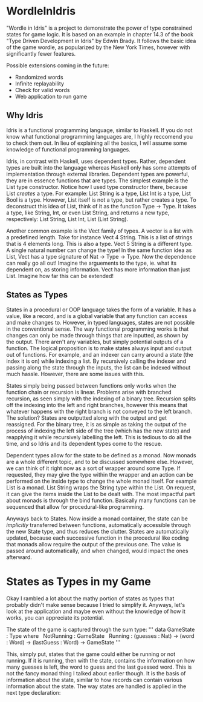 # WordleInIdris

"Wordle in Idris" is a project to demonstrate the power of type constrained states for game logic. It is based on an example in chapter 14.3 of the book "Type Driven Development in Idris" by Edwin Brady. It follows the basic idea of the game wordle, as popularized by the New York Times, however with significantly fewer features. 

Possible extensions coming in the future:
- Randomized words
- Infinite replayability
- Check for valid words
- Web application to run game


## Why Idris

Idris is a functional programming language, similar to Haskell. If you do not know what functional programming languages are, I highly reccomend you to check them out. In lieu of explaining all the basics, I will assume some knowledge of functional programming languages. 

Idris, in contrast with Haskell, uses dependent types. Rather, dependent types are built into the language whereas Haskell only has some attempts of implementation through external libraries. Dependent types are powerful, they are in essence functions that are types. The simplest example is the List type constructor. Notice how I used type constructor there, because List *creates* a type. For example: List String is a type, List Int is a type, List Bool is a type. However, List itself is not a type, but rather creates a type. To deconstruct this idea of List, think of it as the function Type -> Type. It takes a type, like String, Int, or even List String, and returns a new type, respectively: List String, List Int, List (List String). 

Another common example is the Vect family of types. A vector is a list with a predefined length. Take for instance Vect 4 String. This is a list of strings that is 4 elements long. This is also a type. Vect 5 String is a different type. A single natural number can change the type! In the same function idea as List, Vect has a type signature of Nat -> Type -> Type. Now the dependence can really go all out! Imagine the arguements to the type, ie. what its dependent on, as storing information. Vect has more information than just List. Imagine how far this can be extended!

## States as Types

States in a procedural or OOP language takes the form of a variable. It has a value, like a record, and is a global variable that any function can access and make changes to. However, in typed languages, states are not possible in the conventional sense. The way functional programming works is that changes can only be made through things that are inputted, as shown by the output. There aren't any variables, but simply potential outputs of a function. The logical proposition is to make states always input and output out of functions. For example, and an indexer can carry around a state (the index it is on) while indexing a list. By recursively calling the indexer and passing along the state through the inputs, the list can be indexed without much hassle. However, there are some issues with this.

States simply being passed between functions only works when the function chain or recursion is linear. Problems arise with branched recursion, as seen simply with the indexing of a binary tree. Recursion splits off the indexing into the left and right branches, however this means that whatever happens with the right branch is not conveyed to the left branch. The solution? States are outputted along with the output and get reassigned. For the binary tree, it is as simple as taking the output of the process of indexing the left side of the tree (which has the new state) and reapplying it while recursively labelling the left. This is tedious to do all the time, and so Idris and its dependent types come to the rescue.

Dependent types allow for the state to be defined as a monad. Now monads are a whole different topic, and to be discussed somewhere else. However, we can think of it right now as a sort of wrapper around some Type. If requested, they may give the type within the wrapper and an action can be performed on the inside type to change the whole monad itself. For example List is a monad. List String wraps the String type within the List. On request, it can give the items inside the List to be dealt with. The most impactful part about monads is through the bind function. Basically many functions can be sequenced that allow for procedural-like programming. 

Anyways back to States. Now inside a monad container, the state can be *implicitly* transferred between functions, automatically accessible through the new State type, and thus reduces the clutter. States are automatically updated, because each successive function in the procedural like coding that monads allow require the output of the previous one. The value is passed around automatically, and when changed, would impact the ones afterward.

# States as Types in my Game

Okay I rambled a lot about the mathy portion of states as types that probably didn't make sense because I tried to simplify it. Anyways, let's look at the application and maybe even without the knowledge of how it works, you can appreciate its potential.

The state of the game is captured through the sum type: 
'''
data GameState : Type where
   NotRunning : GameState
   Running : (guesses : Nat) -> (word : Word) -> (lastGuess : Word) -> GameState
 '''

This, simply put, states that the game could either be running or not running. If it is running, then with the state, contains the information on how many guesses is left, the word to guess and the last guessed word. This is not the fancy monad thing I talked about earlier though. It is the basis of information about the state, similar to how records can contain various information about the state. The way states are handled is applied in the next type declaration:









